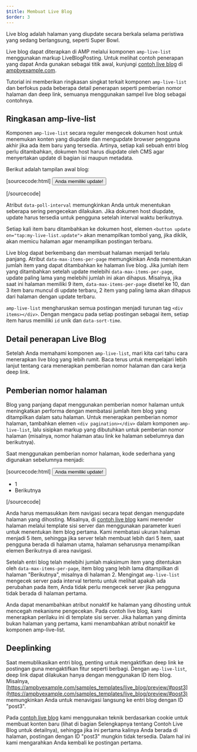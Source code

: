 ```yaml
---
$title: Membuat Live Blog
$order: 3
---
```

Live blog adalah halaman yang diupdate secara berkala selama peristiwa yang sedang berlangsung, seperti Super Bowl.

Live blog dapat diterapkan di AMP melalui komponen `amp-live-list` menggunakan markup LiveBlogPosting. Untuk melihat contoh penerapan yang dapat Anda gunakan sebagai titik awal, kunjungi [contoh live blog](https://www.ampbyexample.com/samples_templates/live_blog/) di [ampbyexample.com](https://www.ampbyexample.com).

Tutorial ini memberikan ringkasan singkat terkait komponen `amp-live-list` dan berfokus pada beberapa detail penerapan seperti pemberian nomor halaman dan deep link, semuanya menggunakan sampel live blog sebagai contohnya.

## Ringkasan amp-live-list

Komponen `amp-live-list` secara reguler mengecek dokumen host untuk menemukan konten yang diupdate dan mengupdate browser pengguna akhir jika ada item baru yang tersedia. Artinya, setiap kali sebuah entri blog perlu ditambahkan, dokumen host harus diupdate oleh CMS agar menyertakan update di bagian isi maupun metadata.

Berikut adalah tampilan awal blog:

[sourcecode:html]
<amp-live-list id="my-live-list" data-poll-interval="15000" data-max-items-per-page="5">
    <button update on="tap:my-live-list.update">Anda memiliki update!</button>
    <div items></div>
</amp-live-list>
[/sourcecode]

Atribut `data-poll-interval` memungkinkan Anda untuk menentukan seberapa sering pengecekan dilakukan. Jika dokumen host diupdate, update harus tersedia untuk pengguna setelah interval waktu berikutnya.

Setiap kali item baru ditambahkan ke dokumen host, elemen `<button update on="tap:my-live-list.update">` akan menampilkan tombol yang, jika diklik, akan memicu halaman agar menampilkan postingan terbaru.

Live blog dapat berkembang dan membuat halaman menjadi terlalu panjang. Atribut `data-max-items-per-page` memungkinkan Anda menentukan jumlah item yang dapat ditambahkan ke halaman live blog. Jika jumlah item yang ditambahkan setelah update melebihi `data-max-items-per-page`, update paling lama yang melebihi jumlah ini akan dihapus. Misalnya, jika saat ini halaman memiliki 9 item, `data-max-items-per-page` disetel ke 10, dan 3 item baru muncul di update terbaru, 2 item yang paling lama akan dihapus dari halaman dengan update terbaru.

`amp-live-list` mengharuskan semua postingan menjadi turunan tag `<div items></div>`. Dengan mengacu pada setiap postingan sebagai item, setiap item harus memiliki `id` unik dan `data-sort-time`.

## Detail penerapan Live Blog

Setelah Anda memahami komponen `amp-live-list`, mari kita cari tahu cara menerapkan live blog yang lebih rumit. Baca terus untuk mempelajari lebih lanjut tentang cara menerapkan pemberian nomor halaman dan cara kerja deep link.

## Pemberian nomor halaman

Blog yang panjang dapat menggunakan pemberian nomor halaman untuk meningkatkan performa dengan membatasi jumlah item blog yang ditampilkan dalam satu halaman. Untuk menerapkan pemberian nomor halaman, tambahkan elemen `<div pagination></div>` dalam komponen `amp-live-list`, lalu sisipkan markup yang dibutuhkan untuk pemberian nomor halaman (misalnya, nomor halaman atau link ke halaman sebelumnya dan berikutnya).

Saat menggunakan pemberian nomor halaman, kode sederhana yang digunakan sebelumnya menjadi:

[sourcecode:html]
<amp-live-list id="my-live-list" data-poll-interval="15000" data-max-items-per-page="5">
    <button update on="tap:my-live-list.update">Anda memiliki update!</button>
    <div items></div>
    <div pagination>
        <nav>
            <ul>
                <li>1</li>
                <li>Berikutnya</li>
            </ul>
        </nav>
   </div>
</amp-live-list>
[/sourcecode]

Anda harus memasukkan item navigasi secara tepat dengan mengupdate halaman yang dihosting. Misalnya, di [contoh live blog](https://www.ampbyexample.com/samples_templates/live_blog/) kami merender halaman melalui template sisi server dan menggunakan parameter kueri untuk menentukan item blog pertama. Kami membatasi ukuran halaman menjadi 5 item, sehingga jika server telah membuat lebih dari 5 item, saat pengguna berada di halaman utama, halaman seharusnya menampilkan elemen Berikutnya di area navigasi.

<amp-img src="/static/img/liveblog-pagination.png" alt="Live blog pagination" height="526" width="300"></amp-img>

Setelah entri blog telah melebihi jumlah maksimum item yang ditentukan oleh `data-max-items-per-page`, item blog yang lebih lama ditampilkan di halaman "Berikutnya", misalnya di halaman 2. Mengingat `amp-live-list` mengecek server pada interval tertentu untuk melihat apakah ada perubahan pada item, Anda tidak perlu mengecek server jika pengguna tidak berada di halaman pertama.

Anda dapat menambahkan atribut nonaktif ke halaman yang dihosting untuk mencegah mekanisme pengecekan. Pada contoh live blog, kami menerapkan perilaku ini di template sisi server. Jika halaman yang diminta bukan halaman yang pertama, kami menambahkan atribut nonaktif ke komponen amp-live-list.

## Deeplinking

Saat memublikasikan entri blog, penting untuk mengaktifkan deep link ke postingan guna mengaktifkan fitur seperti berbagi. Dengan `amp-live-list`, deep link dapat dilakukan hanya dengan menggunakan ID item blog. Misalnya, [https://ampbyexample.com/samples_templates/live_blog/preview/#post3](https://ampbyexample.com/samples_templates/live_blog/preview/#post3) memungkinkan Anda untuk menavigasi langsung ke entri blog dengan ID "post3".

Pada [contoh live blog](https://www.ampbyexample.com/samples_templates/live_blog/) kami menggunakan teknik berdasarkan cookie untuk membuat konten baru (lihat di bagian Selengkapnya tentang Contoh Live Blog untuk detailnya), sehingga jika ini pertama kalinya Anda berada di halaman, postingan dengan ID "post3" mungkin tidak tersedia. Dalam hal ini kami mengarahkan Anda kembali ke postingan pertama.

